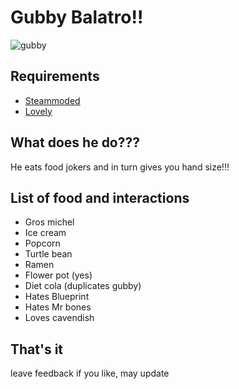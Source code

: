 # Gubby Balatro!!
![gubby](https://github.com/user-attachments/assets/b267b501-f86c-44e3-9da4-e6eb9ea0cbda)
## Requirements
* [Steammoded](https://github.com/Steamodded/smods)
* [Lovely](https://github.com/ethangreen-dev/lovely-injector?tab=readme-ov-file#manual-installation)
## What does he do???
He eats food jokers and in turn gives you hand size!!!
## List of food and interactions
* Gros michel
* Ice cream
* Popcorn
* Turtle bean
* Ramen
* Flower pot (yes)
* Diet cola (duplicates gubby)
* Hates Blueprint
* Hates Mr bones
* Loves cavendish
## That's it
leave feedback if you like, may update
